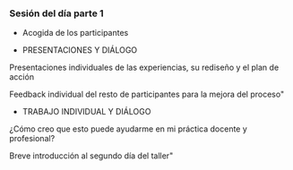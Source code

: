 ### Sesión del día parte 1

* Acogida de los participantes

* PRESENTACIONES Y DIÁLOGO

Presentaciones individuales de las experiencias, su rediseño y el plan de acción

Feedback individual del resto de participantes para la mejora del proceso"

* TRABAJO INDIVIDUAL Y DIÁLOGO

¿Cómo creo que esto puede ayudarme en mi práctica docente y profesional?

Breve introducción al segundo día del taller"
